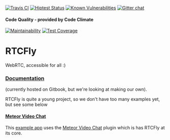 [![Travis CI](https://travis-ci.org/RTCFly/RTCFly.svg?branch=master)](https://travis-ci.org/RTCFly/RTCFly)
[![Hiptest Status](https://hiptest.net/badges/folder/373348)](https://hiptest.net/app/projects/66473/test-plan/folders/373348)
[![Known Vulnerabilities](https://snyk.io/test/github/rtcfly/rtcfly/badge.svg)](https://snyk.io/test/github/rtcfly/rtcfly)
[![Gitter chat](https://badges.gitter.im/RTCFly/gitter.png)](https://gitter.im/RTCFly)

#### Code Quality - provided by Code Climate 
[![Maintainability](https://api.codeclimate.com/v1/badges/f94a60d53c75dc4fbbe4/maintainability)](https://codeclimate.com/github/RTCFly/RTCFly/maintainability)
[![Test Coverage](https://api.codeclimate.com/v1/badges/f94a60d53c75dc4fbbe4/test_coverage)](https://codeclimate.com/github/RTCFly/RTCFly/test_coverage)
# RTCFly 
WebRTC, accessible for all :) 

### [Documentation](https://rtcfly.gitbooks.io/documentation-english/content/)
(currently hosted on Gitbook, but we're looking at making our own).





RTCFly is quite a young project, so we don't have too many examples yet, but see some below

#### [Meteor Video Chat](https://meteorvideochat.herokuapp.com)
This [example app](https://github.com/elmarti/meteor-video-chat-example) uses the [Meteor Video Chat](https://github.com/elmarti/meteor-video-chat) plugin which is has RTCFly at its core. 
